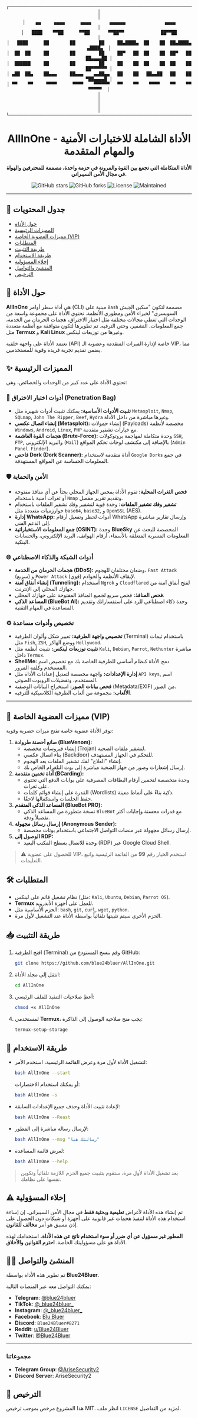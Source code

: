 <div align="center">

```
┌────────────────────────────────────────────────────────────────────────────────┐
│                                                                                │
│    ▄▄     ▄▄▄▄      ▄▄▄▄       ▄▄▄▄▄▄               ▄▄▄▄                       │
│   ████    ▀▀██      ▀▀██       ▀▀██▀▀              ██▀▀██                      │
│   ████      ██        ██         ██     ██▄████▄  ██    ██  ██▄████▄   ▄████▄  │
│  ██  ██     ██        ██         ██     ██▀   ██  ██    ██  ██▀   ██  ██▄▄▄▄██ │
│  ██████     ██        ██         ██     ██    ██  ██    ██  ██    ██  ██▀▀▀▀▀▀ │
│ ▄██  ██▄    ██▄▄▄     ██▄▄▄    ▄▄██▄▄   ██    ██   ██▄▄██   ██    ██  ▀██▄▄▄▄█ │
│ ▀▀    ▀▀     ▀▀▀▀      ▀▀▀▀    ▀▀▀▀▀▀   ▀▀    ▀▀    ▀▀▀▀    ▀▀    ▀▀    ▀▀▀▀▀  │
│                                                                                │
│                                                                                │
└────────────────────────────────────────────────────────────────────────────────┘
```

# AllInOne - الأداة الشاملة للاختبارات الأمنية والمهام المتقدمة

**الأداة المتكاملة التي تجمع بين القوة والمرونة في حزمة واحدة، مصممة للمحترفين والهواة في مجال الأمن السيبراني.**
<br>

![GitHub stars](https://img.shields.io/github/stars/blue24bluer/AllInOne?style=for-the-badge&color=yellow)
![GitHub forks](https://img.shields.io/github/forks/blue24bluer/AllInOne?style=for-the-badge&color=lightgrey)
![License](https://img.shields.io/badge/License-MIT-green.svg?style=for-the-badge)
![Maintained](https://img.shields.io/badge/Maintained%3F-yes-blue.svg?style=for-the-badge)

</div>

---

## 📜 جدول المحتويات

- [حول الأداة](#-حول-الأداة)
- [المميزات الرئيسية](#-المميزات-الرئيسية)
- [مميزات العضوية الخاصة (VIP)](#-مميزات-العضوية-الخاصة-vip)
- [المتطلبات](#-المتطلبات)
- [طريقة التثبيت](#-طريقة-التثبيت)
- [طريقة الاستخدام](#-طريقة-الاستخدام)
- [إخلاء المسؤولية](#-إخلاء-المسؤولية)
- [المنشئ والتواصل](#-المنشئ-والتواصل)
- [الترخيص](#-الترخيص)

## 📌 حول الأداة

**AllInOne** هي أداة سطر أوامر (CLI) مبنية على `Bash` مصممة لتكون "سكين الجيش السويسري" لخبراء الأمن ومطوري الأنظمة. تحتوي الأداة على مجموعة واسعة من الوحدات التي تغطي مجالات مختلفة مثل اختبار الاختراق، هجمات الحرمان من الخدمة، جمع المعلومات، التشفير، وحتى الترفيه. تم تطويرها لتكون متوافقة مع أنظمة متعددة مثل **Termux** و **Kali Linux** وغيرها من توزيعات لينكس.

تعتمد الأداة على واجهة خلفية (API) خاصة لإدارة الميزات المتقدمة وعضوية الـ VIP، مما يضمن تقديم تجربة فريدة وقوية للمستخدمين.

## ✨ المميزات الرئيسية

تحتوي الأداة على عدد كبير من الوحدات والخصائص، وهي:

### 💼 أدوات اختبار الاختراق (Penetration Bag)
- **تثبيت الأدوات الأساسية:** يمكنك تثبيت أدوات شهيرة مثل `Metasploit`, `Nmap`, `SQLmap`, `John The Ripper`, `Beef`, `Hydra` وغيرها مباشرة من داخل الأداة.
- **إنشاء اتصال عكسي (Metasploit):** إنشاء حمولات (Payloads) مخصصة لأنظمة `Windows`, `Android`, `Linux`, `PHP` مع خيارات تشفير متقدمة.
- **هجمات القوة الغاشمة (Brute-Force):** وحدة متكاملة لمهاجمة بروتوكولات `SSH`, `FTP`, والبريد الإلكتروني (`Mail`) بالإضافة إلى مكتشف لوحات تحكم المواقع (`Admin Panel Finder`).
- **فاحص Dork (Dork Scanner):** أداة متقدمة لاستخدام `Google Dorks` في جمع المعلومات الحساسة عن المواقع المستهدفة.

### 🛡️ الأمن والحماية
- **فحص الثغرات المحلية:** تقوم الأداة بفحص الجهاز المحلي بحثاً عن أي منافذ مفتوحة أو ثغرات أمنية باستخدام `Nmap` وتقديم تقرير مفصل.
- **تشفير وفك تشفير الملفات:** وحدة قوية لتشفير وفك تشفير الملفات باستخدام خوارزميات متعددة مثل `base64`, `base32`, و `OpenSSL` (AES).
- **إدارة WhatsApp:** أدوات لحظر وتفعيل أرقام WhatsApp وإرسال تقارير مباشرة إلى الدعم الفني.
- **جمع المعلومات الاستخباراتية (OSINT):** وحدة **BlueSky** المخصصة للبحث عن المعلومات المسربة المتعلقة بالأسماء، أرقام الهواتف، البريد الإلكتروني، والحسابات البنكية.

### 🌐 أدوات الشبكة والذكاء الاصطناعي
- **هجمات الحرمان من الخدمة (DDoS):** وضعان مختلفان للهجوم، `Fast Attack` (سريع) و `Power Attack` (قوي) لإيقاف الأنظمة والخوادم.
- **إنشاء أنفاق آمنة (Tunneling):** استخدام `Ngrok` و `Cloudflared` لفتح أنفاق آمنة من جهازك المحلي إلى الإنترنت.
- **فحص المنافذ:** فحص سريع لجميع المنافذ المفتوحة على جهازك المحلي.
- **المساعد الذكي (BlueBot AI):** وحدة ذكاء اصطناعي للرد على استفساراتك وتقديم المساعدة في المهام التقنية.

### ⚙️ تخصيص وأدوات مساعدة
- **تخصيص واجهة الطرفية:** تغيير شكل وألوان الطرفية (Terminal) باستخدام ثيمات مثل `Fish`, `ZSH`, ووضع الهاكر `Hollywood`.
- **تثبيت توزيعات لينكس:** تثبيت أنظمة مثل `Kali`, `Debian`, `Parrot`, `Nethunter` مباشرة داخل `Termux`.
- **ShellMe:** دمج الأداة كنظام أساسي للطرفية الخاصة بك مع تخصيص اسم المستخدم وكلمة المرور.
- **إدارة الإعدادات:** واجهة مخصصة لتعديل إعدادات الأداة مثل `API keys`, اسم المستخدم، وتفضيلات الروبوت الصوتي.
- **فحص بيانات الصور:** استخراج البيانات الوصفية (Metadata/EXIF) من الصور.
- **الألعاب:** مجموعة من ألعاب الطرفية الكلاسيكية للترفيه.

---

## 💎 مميزات العضوية الخاصة (VIP)

توفر الأداة عضوية خاصة تفتح ميزات حصرية وقوية:

1.  **صانع أحصنة طروادة (BlueVenom):**
    - إنشاء فيروسات مخصصة (Trojan) لتشفير ملفات الضحية.
    - بناء اتصال عكسي (Backdoor) للتحكم في الجهاز المستهدف.
    - إنشاء "العلاج" لفك تشفير الملفات بعد الهجوم.
    - إرسال إشعارات وصور من جهاز الضحية مباشرة إلى بوت التلغرام الخاص بك.
2.  **أداة تخمين متقدمة (BCarding):**
    - وحدة متخصصة لتخمين أرقام البطاقات المصرفية على بوابات الدفع التي تحتوي على ثغرات.
    - القدرة على إنشاء قوائم كلمات (Wordlists) ذكية بناءً على أنماط معينة.
    - حفظ الجلسات واستكمالها لاحقًا.
3.  **المساعد الذكي المتقدم (BlueBot PRO):**
    - نسخة متطورة من المساعد الذكي `BlueBot` مع قدرات محسنة وإجابات أكثر تفصيلاً ودقة.
4.  **إرسال رسائل مجهولة (Anonymous Sender):**
    - إرسال رسائل مجهولة عبر منصات التواصل الاجتماعي باستخدام بوتات مخصصة.
5.  **الوصول إلى RDP:**
    - وحدة للاتصال بسطح المكتب البعيد (RDP) عبر Google Cloud Shell.

> ⚠️ للحصول على عضوية VIP، استخدم الخيار رقم **99** من القائمة الرئيسية واتبع التعليمات.

## 🛠️ المتطلبات

- نظام تشغيل قائم على لينكس (مثل: `Kali`, `Ubuntu`, `Debian`, `Parrot OS`).
- **Termux** للعمل على أجهزة الأندرويد.
- الحزم الأساسية مثل: `bash`, `git`, `curl`, `wget`, `python`.
- الحزم الأخرى سيتم تثبيتها تلقائياً بواسطة الأداة عند التشغيل لأول مرة.

## 📥 طريقة التثبيت

1.  افتح الطرفية (Terminal) وقم بنسخ المستودع من GitHub:
    ```bash
    git clone https://github.com/blue24bluer/AllInOne.git
    ```

2.  انتقل إلى مجلد الأداة:
    ```bash
    cd AllInOne
    ```

3.  أعطِ صلاحيات التنفيذ للملف الرئيسي:
    ```bash
    chmod +x AllInOne
    ```
4.  لمستخدمي **Termux**، يجب منح صلاحية الوصول إلى الذاكرة:
    ```bash
    termux-setup-storage
    ```

## 🚀 طريقة الاستخدام

-   لتشغيل الأداة لأول مرة وعرض القائمة الرئيسية، استخدم الأمر:
    ```bash
    bash AllInOne --start
    ```
    أو يمكنك استخدام الاختصارات:
    ```bash
    bash AllInOne -s
    ```
-   لإعادة تثبيت الأداة وحذف جميع الإعدادات السابقة:
    ```bash
    bash AllInOne --Reast
    ```
-   لإرسال رسالة مباشرة إلى المطور:
    ```bash
    bash AllInOne --msg "رسالتك هنا"
    ```
-   لعرض قائمة المساعدة:
    ```bash
    bash AllInOne --help
    ```

> بعد تشغيل الأداة لأول مرة، ستقوم بتثبيت جميع الحزم اللازمة تلقائياً وتكوين نفسها على نظامك.

## ⚠️ إخلاء المسؤولية

تم إنشاء هذه الأداة لأغراض **تعليمية وبحثية فقط** في مجال الأمن السيبراني. إن إساءة استخدام هذه الأداة لتنفيذ هجمات غير قانونية على أجهزة أو شبكات دون الحصول على إذن مسبق هو أمر **مخالف للقانون**.

**المطور غير مسؤول عن أي ضرر أو سوء استخدام ناتج عن هذه الأداة.** استخدامك لهذه الأداة هو على مسؤوليتك الخاصة. **احترم القوانين والأخلاق**.

## 👨‍💻 المنشئ والتواصل

تم تطوير هذه الأداة بواسطة **Blue24Bluer**.

يمكنك التواصل معه عبر المنصات التالية:

-   **Telegram**: [@blue24bluer](https://t.me/blue24bluer)
-   **TikTok**: [@\_blue24bluer_](https://www.tiktok.com/@_blue24bluer_)
-   **Instagram**: [@\_blue24bluer_](https://www.instagram.com/_blue24bluer_)
-   **Facebook**: [Blu Bluer](https://www.facebook.com/profile.php?id=100091250776579)
-   **Discord**: `Blue24Bluer#8271`
-   **Reddit**: [u/Blue24Bluer](https://www.reddit.com/u/Blue24Bluer/)
-   **Twitter**: [@Blue24Bluer](https://twitter.com/Blue24Bluer)

---
### مجموعاتنا
- **Telegram Group**: [@AriseSecurity2](https://t.me/AriseSecurity2)
- **Discord Server**: AriseSecurity2

## 📄 الترخيص

هذا المشروع مرخص بموجب ترخيص MIT. انظر ملف `LICENSE` لمزيد من التفاصيل.
